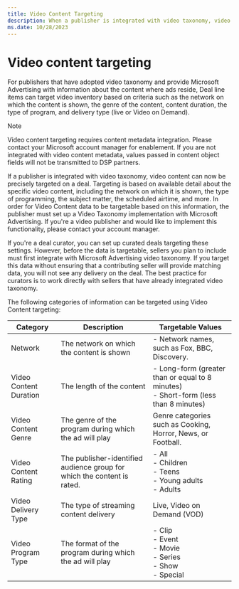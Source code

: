 ```yaml
---
title: Video Content Targeting
description: When a publisher is integrated with video taxonomy, video content can be targeted on a deal. You can target video inventory based on criteria such as the network on which the content is shown, the genre of the content, content duration, the type of program, and delivery type.  
ms.date: 10/28/2023
---
```


# Video content targeting

For publishers that have adopted video taxonomy and provide Microsoft Advertising with information about the content where ads reside, Deal line items can target video inventory based on criteria such as the network on which the content is shown, the genre of the content, content duration, the type of program, and delivery type (live or Video on Demand).

> [!NOTE]
> Video content targeting requires content metadata integration. Please contact your Microsoft account manager for enablement. If you are not integrated with video content metadata, values passed in content object fields will not be transmitted to DSP partners.

If a publisher is integrated with video taxonomy, video content can now be precisely targeted on a deal. Targeting is based on available detail about the specific video content, including the network on which it is shown, the type of programming, the subject matter, the scheduled airtime, and more. In order for Video Content data to be targetable based on this information, the publisher must set up a Video Taxonomy implementation with Microsoft Advertising. If you're a video publisher and would like to implement this functionality, please contact your account manager.

If you're a deal curator, you can set up curated deals targeting these settings. However, before the data is targetable, sellers you plan to include must first integrate with Microsoft Advertising video taxonomy. If you target this data without ensuring that a contributing seller will provide matching data, you will not see any delivery on the deal. The best practice for curators is to work directly with sellers that have already integrated video taxonomy.

The following categories of information can be targeted using Video Content targeting:

| Category | Description | Targetable Values |
|--|--|--|
| Network | The network on which the content is shown | - Network names, such as Fox, BBC, Discovery. |
| Video Content Duration | The length of the content | - Long-form (greater than or equal to 8 minutes)<br> - Short-form (less than 8 minutes) |
| Video Content Genre | The genre of the program during which the ad will play | Genre categories such as Cooking, Horror, News, or Football. |
| Video Content Rating | The publisher-identified audience group for which the content is rated. | - All<br> - Children<br> - Teens<br> - Young adults<br> - Adults |
| Video Delivery Type | The type of streaming content delivery | Live, Video on Demand (VOD) |
| Video Program Type | The format of the program during which the ad will play | - Clip<br> - Event<br>- Movie<br> - Series<br> - Show<br> - Special |
